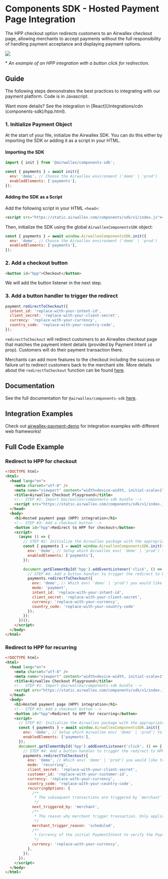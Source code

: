 # Components SDK - Hosted Payment Page Integration

The HPP checkout option redirects customers to an Airwallex checkout page, allowing merchants to accept payments without the full responsibility of handling payment acceptance and displaying payment options.

![](assets/hpp.gif)

\* _An example of an HPP integration with a button click for redirection._

## Guide

The following steps demonstrates the best practices to integrating with our payment platform. Code is in Javascript.

Want more details? See the integration in [React](/integrations/cdn (components-sdk)/hpp.html).

### 1. Initialize Payment Object

At the start of your file, initialize the Airwallex SDK. You can do this either by importing the SDK or adding it as a script in your HTML.

#### Importing the SDK

```js
import { init } from '@airwallex/components-sdk';

const { payments } = await init({
  env: 'demo', // Choose the Airwallex environment ('demo' | 'prod')
  enabledElements: ['payments'],
});
```

#### Adding the SDK as a Script

Add the following script in your HTML `<head>`:

```html
<script src="https://static.airwallex.com/components/sdk/v1/index.js"></script>
```

Then, initialize the SDK using the global `AirwallexComponentsSDK` object:

```js
const { payments } = await window.AirwallexComponentsSDK.init({
  env: 'demo', // Choose the Airwallex environment ('demo' | 'prod')
  enabledElements: ['payments'],
});
```

### 2. Add a checkout button

```html
<button id="hpp">Checkout</button>
```

We will add the button listener in the next step.

### 3. Add a button handler to trigger the redirect

```js
payment.redirectToCheckout({
  intent_id: 'replace-with-your-intent-id',
  client_secret: 'replace-with-your-client-secret',
  currency: 'replace-with-your-currency',
  country_code: 'replace-with-your-country-code',
});
```

`redirectToCheckout` will redirect customers to an Airwallex checkout page that matches the payment intent details (provided by Payment Intent `id` prop). Customers will do their payment transaction there.

Merchants can add more features to the checkout including the success or failure url to redirect customers back to the merchant site. More details about the `redirectToCheckout` function can be found [here](/docs-components-sdk#redirectToCheckout).

## Documentation

See the full documentation for `@airwallex/components-sdk` [here](https://www.airwallex.com/docs/js/payments/hosted-payment-page/).

## Integration Examples

Check out [airwallex-payment-demo](/../../tree/master) for integration examples with different web frameworks!

## Full Code Example

### Redirect to HPP for checkout

```html
<!DOCTYPE html>
<html>
  <head lang="en">
    <meta charset="utf-8" />
    <meta name="viewport" content="width=device-width, initial-scale=1" />
    <title>Airwallex Checkout Playground</title>
    <!-- STEP #1: Import @airwallex/components-sdk bundle -->
    <script src="https://static.airwallex.com/components/sdk/v1/index.js"></script>
  </head>
  <body>
    <h1>Hosted payment page (HPP) integration</h1>
    <!-- STEP #3: Add a checkout button -->
    <button id="hpp">Redirect to HPP for checkout</button>
    <script>
      (async () => {
        // STEP #2: Initialize the Airwallex package with the appropriate environment
        const { payments } = await window.AirwallexComponentsSDK.init({
          env: 'demo', // Setup which Airwallex env( 'demo' | 'prod') to integrate with
          enabledElements: ['payments'],
        });

        document.getElementById('hpp').addEventListener('click', () => {
          // STEP #4: Add a button handler to trigger the redirect to HPP
          payments.redirectToCheckout({
            env: 'demo', // Which env( 'demo' | 'prod') you would like to integrate with
            mode: 'payment',
            intent_id: 'replace-with-your-intent-id',
            client_secret: 'replace-with-your-client-secret',
            currency: 'replace-with-your-currency',
            country_code: 'replace-with-your-country-code'
          });
        });
      })();
    </script>
  </body>
</html>
```

### Redirect to HPP for recurring

```html
<!DOCTYPE html>
<html>
  <head lang="en">
    <meta charset="utf-8" />
    <meta name="viewport" content="width=device-width, initial-scale=1" />
    <title>Airwallex Checkout Playground</title>
    <!-- STEP #1: Import @airwallex/components-sdk bundle -->
    <script src="https://static.airwallex.com/components/sdk/v1/index.js"></script>
  </head>
  <body>
    <h1>Hosted payment page (HPP) integration</h1>
    <!-- STEP #3: Add a checkout button -->
    <button id="hpp">Redirect to HPP for recurring</button>
    <script>
      // STEP #2: Initialize the Airwallex package with the appropriate environment
      const { payments } = await window.AirwallexComponentsSDK.init({
        env: 'demo', // Setup which Airwallex env( 'demo' | 'prod') to integrate with
        enabledElements: ['payments'],
      });
      document.getElementById('hpp').addEventListener('click', () => {
        // STEP #4: Add a button handler to trigger the redirect to HPP
        payments.redirectToCheckout({
          env: 'demo', // Which env( 'demo' | 'prod') you would like to integrate with
          mode: 'recurring',
          client_secret: 'replace-with-your-client-secret',
          customer_id: 'replace-with-your-customer-id',
          currency: 'replace-with-your-currency',
          country_code: 'replace-with-your-country-code',
          recurringOptions: {
            /**
             * The subsequent transactions are triggered by `merchant` or `customer`
             */
            next_triggered_by: 'merchant',
            /**
             * The reason why merchant trigger transaction. Only applicable when next_triggered_by is `merchant`
             */
            merchant_trigger_reason: 'scheduled',
            /**
             * Currency of the initial PaymentIntent to verify the PaymentConsent. Three-letter ISO currency code
             */
            currency: 'replace-with-your-currency',
          },
        });
      });
    </script>
  </body>
</html>
```
